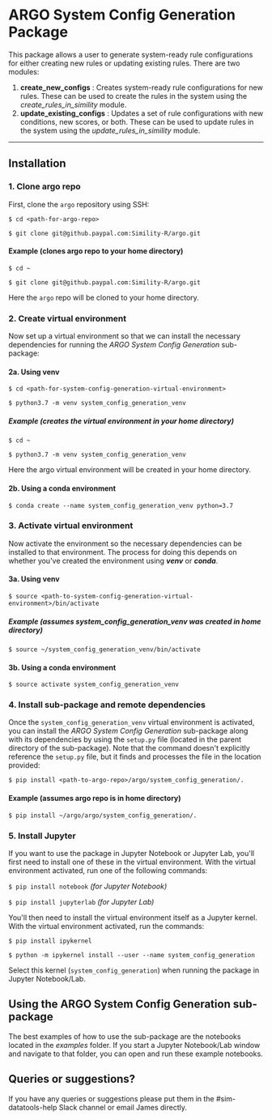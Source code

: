 # ARGO System Config Generation Package

This package allows a user to generate system-ready rule configurations for either creating new rules or updating existing rules. There are two modules:

1) **create_new_configs** : Creates system-ready rule configurations for new rules. These can be used to create the rules in the system using the *create_rules_in_simility* module.
2) **update_existing_configs** : Updates a set of rule configurations with new conditions, new scores, or both. These can be used to update rules in the system using the *update_rules_in_simility* module.

---

## Installation

### 1. Clone argo repo

First, clone the `argo` repository using SSH:

`$ cd <path-for-argo-repo>`

`$ git clone git@github.paypal.com:Simility-R/argo.git`

#### Example (clones argo repo to your home directory)

`$ cd ~`

`$ git clone git@github.paypal.com:Simility-R/argo.git`

Here the `argo` repo will be cloned to your home directory.

### 2. Create virtual environment

Now set up a virtual environment so that we can install the necessary dependencies for running the *ARGO System Config Generation* sub-package:

#### 2a. Using venv

`$ cd <path-for-system-config-generation-virtual-environment>`

`$ python3.7 -m venv system_config_generation_venv`

##### Example (creates the virtual environment in your home directory)

`$ cd ~`

`$ python3.7 -m venv system_config_generation_venv`

Here the argo virtual environment will be created in your home directory.

#### 2b. Using a conda environment

`$ conda create --name system_config_generation_venv python=3.7`

### 3. Activate virtual environment

Now activate the environment so the necessary dependencies can be installed to that environment. The process for doing this depends on whether you've created the environment using ***venv*** or ***conda***.

#### 3a. Using venv

`$ source <path-to-system-config-generation-virtual-environment>/bin/activate`

##### Example (assumes system_config_generation_venv was created in home directory)

`$ source ~/system_config_generation_venv/bin/activate`

#### 3b. Using a conda environment

`$ source activate system_config_generation_venv`

### 4. Install sub-package and remote dependencies

Once the `system_config_generation_venv` virtual environment is activated, you can install the *ARGO System Config Generation* sub-package along with its dependencies by using the `setup.py` file (located in the parent directory of the sub-package). Note that the command doesn't explicitly reference the `setup.py` file, but it finds and processes the file in the location provided:

`$ pip install <path-to-argo-repo>/argo/system_config_generation/.`

#### Example (assumes argo repo is in home directory)

`$ pip install ~/argo/argo/system_config_generation/.`

### 5. Install Jupyter

If you want to use the package in Jupyter Notebook or Jupyter Lab, you'll first need to install one of these in the virtual environment. With the virtual environment activated, run one of the following commands:

`$ pip install notebook` *(for Jupyter Notebook)*

`$ pip install jupyterlab` *(for Jupyter Lab)*

You'll then need to install the virtual environment itself as a Jupyter kernel. With the virtual environment activated, run the commands:

`$ pip install ipykernel`

`$ python -m ipykernel install --user --name system_config_generation`

Select this kernel (`system_config_generation`) when running the package in Jupyter Notebook/Lab.

## Using the ARGO System Config Generation sub-package

The best examples of how to use the sub-package are the notebooks located in the *examples* folder. If you start a Jupyter Notebook/Lab window and navigate to that folder, you can open and run these example notebooks.

## Queries or suggestions?

If you have any queries or suggestions please put them in the #sim-datatools-help Slack channel or email James directly.
